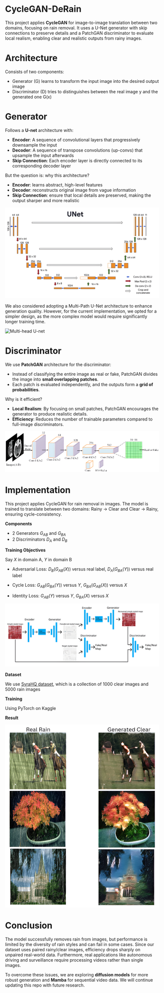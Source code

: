 # CycleGAN-DeRain 

This project applies **CycleGAN** for image-to-image translation between two domains, focusing on rain removal. It uses a U-Net generator with skip connections to preserve details and a PatchGAN discriminator to evaluate local realism, enabling clear and realistic outputs from rainy images.

# Architecture
Consists of two components:
- Generator (G) learns to transform the input image into the desired output image
- Discriminator (D) tries to distinguishes between the real image y and the generated one G(x)

# Generator
Follows a **U-net** architecture with:
- **Encoder**: A sequence of convolutional layers that progressively downsample the input
- **Decoder**: A sequence of transpose convolutions (up-convs) that upsample the input afterwards
- **Skip Connection**: Each encoder layer is directly connected to its corresponding decoder layer

But the question is: why this architecture? 
- **Encoder**: learns abstract, high-level features
- **Decoder**: reconstructs original image from vague information
- **Skip Connection**: ensure that local details are preserved, making the output sharper and more realistic

![U-net Architecture](images/U-net.png)

We also considered adopting a Multi-Path U-Net architecture to enhance generation quality. However, for the current implementation, we opted for a simpler design, as the more complex model would require significantly longer training time.


![Multi-head U-net](images/Multi-head%20U-net.png)

# Discriminator
We use **PatchGAN** architecture for the discriminator:
- Instead of classifying the entire image as real or fake, PatchGAN divides the image into **small overlapping patches**.
- Each patch is evaluated independently, and the outputs form a **grid of probabilities**.

Why is it efficient? 
- **Local Realism**: By focusing on small patches, PatchGAN encourages the generator to produce realistic details.
- **Efficiency**: Reduces the number of trainable parameters compared to full-image discriminators.

![PatchGAN](images/PatchGAN.png)
# Implementation

This project applies CycleGAN for rain removal in images. The model is trained to translate between two domains: Rainy → Clear and Clear → Rainy, ensuring cycle-consistency.

**Components** 
- 2 Generators $G_{AB}$ and $G_{BA}$
- 2 Discriminators $D_{A}$ and $D_{B}$

**Training Objectives**

Say $X$ in domain A, $Y$ in domain B
- Adversarial Loss:  $D_{B}(G_{AB}(X))$ versus real label, $D_{A}(G_{BA}(Y))$ versus real label

- Cycle Loss: $G_{AB}(G_{BA}(Y))$ versus $Y$, $G_{BA}(G_{AB}(X))$ versus $X$

- Identity Loss: $G_{AB}(Y)$ versus $Y$, $G_{BA}(X)$ versus $X$


![CycleGAN](images/CycleGAN.png)

**Dataset**

We use [SyraHQ dataset](https://www.kaggle.com/datasets/thisnameistaken/syrahq), which is a collection of 1000 clear images and 5000 rain images

**Training**

Using PyTorch on Kaggle

**Result**

![Results](images/Results.png)

# Conclusion

The model successfully removes rain from images, but performance is limited by the diversity of rain styles and can fail in some cases. Since our dataset uses paired rainy/clear images, efficiency drops sharply on unpaired real-world data. Furthermore, real applications like autonomous driving and surveillance require processing videos rather than single images. 

To overcome these issues, we are exploring **diffusion models** for more robust generation and **Mamba** for sequential video data. We will continue updating this repo with future research.